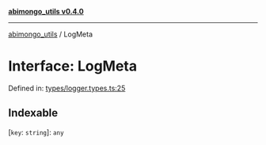[**abimongo_utils v0.4.0**](../README.md)

***

[abimongo_utils](../README.md) / LogMeta

# Interface: LogMeta

Defined in: [types/logger.types.ts:25](https://github.com/NodEm9/abimongo_utils/blob/a65cd6462ac155e030ff8f62ef498bb805490cbf/src/types/logger.types.ts#L25)

## Indexable

\[`key`: `string`\]: `any`

